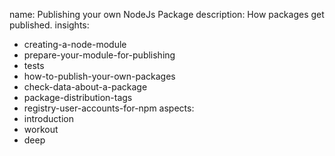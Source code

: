 name: Publishing your own NodeJs Package
description: How packages get published.
insights:
  - creating-a-node-module
  - prepare-your-module-for-publishing
  - tests
  - how-to-publish-your-own-packages
  - check-data-about-a-package
  - package-distribution-tags
  - registry-user-accounts-for-npm
aspects:
  - introduction
  - workout
  - deep

